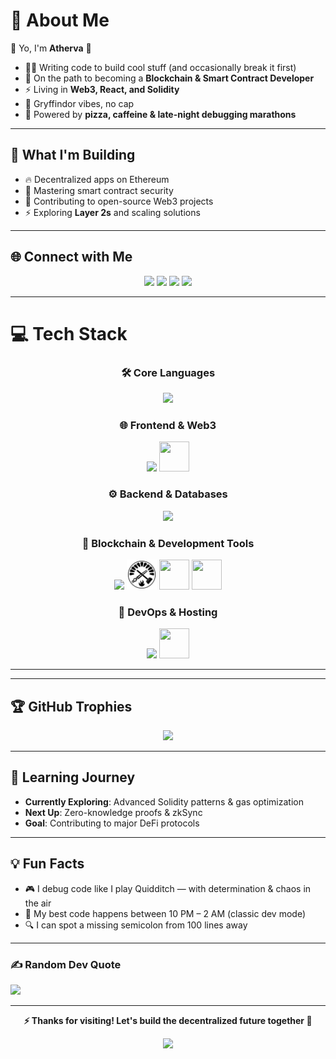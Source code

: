# 💫 About Me
👋 Yo, I'm **Atherva** 🦇  
- 🧑‍💻 Writing code to build cool stuff (and occasionally break it first)  
- 🔗 On the path to becoming a **Blockchain & Smart Contract Developer**  
- ⚡ Living in **Web3, React, and Solidity**  
- 🦁 Gryffindor vibes, no cap  
- 🍕 Powered by **pizza, caffeine & late-night debugging marathons**  

---

## 🚀 What I'm Building
- 🔥 Decentralized apps on Ethereum  
- 🔐 Mastering smart contract security  
- 🌟 Contributing to open-source Web3 projects  
- ⚡ Exploring **Layer 2s** and scaling solutions  

---

## 🌐 Connect with Me
<p align="center">
<a href="https://www.instagram.com/atherva_innit/"><img src="https://img.shields.io/badge/Instagram-%23E4405F?style=for-the-badge&logo=Instagram&logoColor=white"></a>
<a href="https://www.linkedin.com/in/atherva-salunke-5ba508299/"><img src="https://img.shields.io/badge/LinkedIn-%230077B5?style=for-the-badge&logo=linkedin&logoColor=white"></a>
<a href="https://x.com/ATsTweeting"><img src="https://img.shields.io/badge/Twitter-black?style=for-the-badge&logo=X&logoColor=white"></a>
<a href="mailto:athervasalunke1805@gmail.com"><img src="https://img.shields.io/badge/Email-D14836?style=for-the-badge&logo=gmail&logoColor=white"></a>
</p>

---

# 💻 Tech Stack  

<div align="center">

### 🛠 Core Languages  
<img src="https://skillicons.dev/icons?i=solidity,js,ts,py,c" />

### 🌐 Frontend & Web3  
<img src="https://skillicons.dev/icons?i=react,remix,html,css" />
<img src="https://cdn.jsdelivr.net/gh/devicons/devicon/icons/web3js/web3js-original.svg" width="48" height="48" />

### ⚙️ Backend & Databases  
<img src="https://skillicons.dev/icons?i=nodejs,express,mysql,mongodb,supabase" />

### 🔗 Blockchain & Development Tools  
<img src="https://skillicons.dev/icons?i=ethereum" />
<img src="https://github.com/foundry-rs/foundry/blob/master/.github/logo.png" width="48" height="48" />
<img src="https://avatars.githubusercontent.com/u/22263829?s=200&v=4" width="48" height="48" />
<img src="https://trufflesuite.com/img/truffle-logo-dark.svg" width="48" height="48" />

### 🚀 DevOps & Hosting  
<img src="https://skillicons.dev/icons?i=vercel,netlify,firebase,git" />
<img src="https://render.com/images/render-logo.svg" width="48" height="48" />

</div>

---

---

## 🏆 GitHub Trophies
<div align="center">
  
![](https://github-profile-trophy.vercel.app/?username=AtWritesProg&theme=monokai&no-frame=false&no-bg=true&margin-w=4)  

</div>

---

## 🌱 Learning Journey
- **Currently Exploring**: Advanced Solidity patterns & gas optimization  
- **Next Up**: Zero-knowledge proofs & zkSync  
- **Goal**: Contributing to major DeFi protocols  

---

## 💡 Fun Facts
- 🎮 I debug code like I play Quidditch — with determination & chaos in the air  
- 🌙 My best code happens between 10 PM – 2 AM (classic dev mode)  
- 🔍 I can spot a missing semicolon from 100 lines away  

---

### ✍️ Random Dev Quote
![](https://quotes-github-readme.vercel.app/api?type=horizontal&theme=radical)  

---

<div align="center">

**⚡ Thanks for visiting! Let's build the decentralized future together 🚀**  

[![](https://visitcount.itsvg.in/api?id=AtWritesProg&icon=0&color=0)](https://visitcount.itsvg.in)  

</div>
